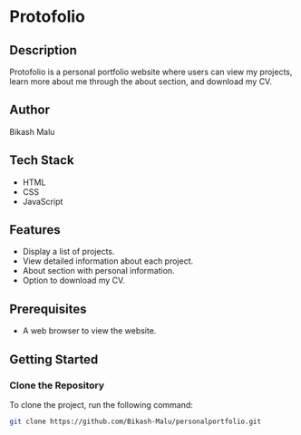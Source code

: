 # Protofolio

## Description
Protofolio is a personal portfolio website where users can view my projects, learn more about me through the about section, and download my CV.

## Author
Bikash Malu

## Tech Stack
- HTML
- CSS
- JavaScript

## Features
- Display a list of projects.
- View detailed information about each project.
- About section with personal information.
- Option to download my CV.

## Prerequisites
- A web browser to view the website.

## Getting Started

### Clone the Repository
To clone the project, run the following command:

```sh
git clone https://github.com/Bikash-Malu/personalportfolio.git
